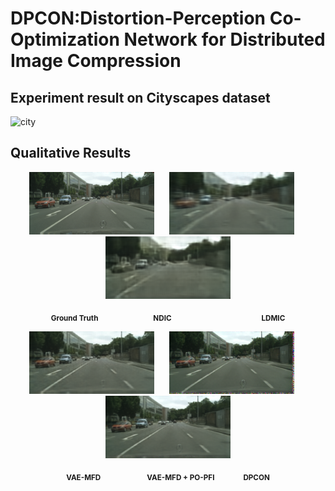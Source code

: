 # DPCON:Distortion-Perception Co-Optimization Network for Distributed Image Compression
## Experiment result on Cityscapes dataset
![city](https://github.com/user-attachments/assets/69f4879f-bcbc-4d8f-a489-1a008717560c)
## Qualitative Results

<div align="center">


<img src="images/c_6.png" width="200" title="Ground Truth">
<img src="images/c_ndic_6.png" width="200" title="NDIC" hspace="20">
<img src="images/c_ldmic_6.png" width="200" title="LDMIC">


<sub>**Ground Truth**</sub>      
<sub>**NDIC**</sub>          
<sub>**LDMIC**</sub>


<img src="images/c_LD_6.png" width="200" title="VAE-MFD">
<img src="images/c_LP_6.png" width="200" title="VAE-MFD + PO-PFI" hspace="20">
<img src="images/c_alpha_6.png" width="200" title="DPCON">

<sub>**VAE-MFD**</sub>     
<sub>**VAE-MFD + PO-PFI**</sub>   
<sub>**DPCON**</sub>

</div>



